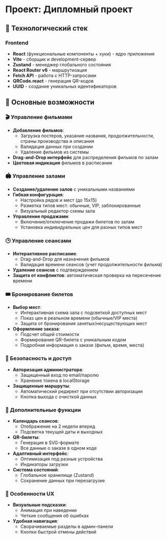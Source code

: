 # Проект: Дипломный проект

## 🚀 Технологический стек

### Frontend
- **React** (функциональные компоненты + хуки) - ядро приложения
- **Vite** - сборщик и development-сервер
- **Zustand** - менеджер глобального состояния
- **React Router v6** - маршрутизация
- **Fetch API** - работа с HTTP-запросами
- **QRCode.react** - генерация QR-кодов
- **UUID** - создание уникальных идентификаторов

## 📌 Основные возможности

### 🎬 Управление фильмами
- **Добавление фильмов**:  
  - Загрузка постеров, указание названия, продолжительности, страны производства и описания  
  - Валидация данных при создании  
  - Удаление фильмов из системы  
- **Drag-and-Drop интерфейс** для распределения фильмов по залам  
- **Цветовая индикация** фильмов в расписании  

### 🏟 Управление залами
- **Создание/удаление залов** с уникальными названиями  
- **Гибкая конфигурация**:  
  - Настройка рядов и мест (до 15x15)  
  - Разметка типов мест: обычные, VIP, заблокированные  
  - Визуальный редактор схемы зала  
- **Управление продажами**:  
  - Включение/отключение продажи билетов по залам  
  - Установка индивидуальных цен для разных типов мест  

### 🕒 Управление сеансами
- **Интерактивное расписание**:  
  - Drag-and-Drop для назначения фильмов  
  - Валидация времени сеансов (учет продолжительности фильма)  
- **Удаление сеансов** с подтверждением  
- **Защита от конфликтов**: автоматическая проверка на пересечение времени  

### 🎟 Бронирование билетов
- **Выбор мест**:  
  - Интерактивная схема зала с подсветкой доступных мест  
  - Показ цен в реальном времени (обычные/VIP места)  
  - Защита от бронирования занятых/несуществующих мест  
- **Оформление заказа**:  
  - Подсчет общей стоимости  
  - Формирование QR-билета с уникальным кодом  
  - Подробная информация о заказе (фильм, время, места)  

### 🔐 Безопасность и доступ
- **Авторизация администратора**:  
  - Защищенный вход по email/паролю  
  - Хранение токена в localStorage  
- **Защищенные маршруты**:  
  - Автоматический редирект при отсутствии авторизации  
  - Кнопка выхода с очисткой данных  

### 📅 Дополнительные функции
- **Календарь сеансов**:  
  - Отображение на 2 недели вперед  
  - Подсветка текущей даты и выходных  
- **QR-билеты**:  
  - Генерация в SVG-формате  
  - Все данные о заказе в одном коде  
- **Адаптивный интерфейс**:  
  - Оптимизация под разные устройства  
  - Индикаторы загрузки  
- **Система состояний**:  
  - Глобальное хранилище (Zustand)  
  - Сохранение данных при перезагрузке  

### 🚀 Особенности UX
- **Визуальные подсказки**:  
  - Анимация при наведении  
  - Четкие сообщения об ошибках  
- **Удобная навигация**:  
  - Сворачиваемые разделы в админ-панели  
  - Кнопки быстрой отмены действий  



